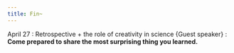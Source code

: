 ```yaml
---
title: Fin~
---
```


April 27
:   Retrospective + the role of creativity in science {Guest speaker}
    : **Come prepared to share the most surprising thing you learned.**
